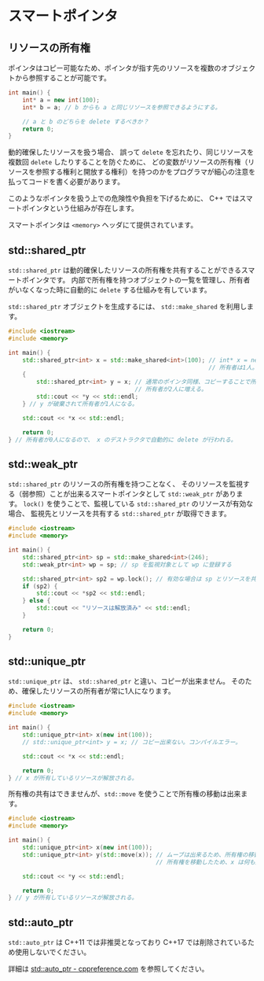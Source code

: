 # スマートポインタ

## リソースの所有権

ポインタはコピー可能なため、ポインタが指す先のリソースを複数のオブジェクトから参照することが可能です。

```cpp
int main() {
    int* a = new int(100);
    int* b = a; // b からも a と同じリソースを参照できるようにする。

    // a と b のどちらを delete するべきか？
    return 0;
}
```

動的確保したリソースを扱う場合、
誤って `delete` を忘れたり、同じリソースを複数回 `delete` したりすることを防ぐために、
どの変数がリソースの所有権（リソースを参照する権利と開放する権利）を持つのかをプログラマが細心の注意を払ってコードを書く必要があります。

このようなポインタを扱う上での危険性や負担を下げるために、 C++ ではスマートポインタという仕組みが存在します。

スマートポインタは `<memory>` ヘッダにて提供されています。

## std::shared_ptr

`std::shared_ptr` は動的確保したリソースの所有権を共有することができるスマートポインタです。
内部で所有権を持つオブジェクトの一覧を管理し、所有者がいなくなった時に自動的に `delete` する仕組みを有しています。

`std::shared_ptr` オブジェクトを生成するには、 `std::make_shared` を利用します。

```cpp
#include <iostream>
#include <memory>

int main() {
    std::shared_ptr<int> x = std::make_shared<int>(100); // int* x = new int(100); の代わり
                                                         // 所有者は1人。
    {
        std::shared_ptr<int> y = x; // 通常のポインタ同様、コピーすることで所有権が共有される
                                    // 所有者が2人に増える。
        std::cout << *y << std::endl;
    } // y が破棄されて所有者が1人になる。

    std::cout << *x << std::endl;

    return 0;
} // 所有者が0人になるので、 x のデストラクタで自動的に delete が行われる。
```

## std::weak_ptr

`std::shared_ptr` のリソースの所有権を持つことなく、
そのリソースを監視する（弱参照）ことが出来るスマートポインタとして `std::weak_ptr` があります。
`lock()` を使うことで、監視している `std::shared_ptr` のリソースが有効な場合、
監視先とリソースを共有する `std::shared_ptr` が取得できます。

```cpp
#include <iostream>
#include <memory>

int main() {
    std::shared_ptr<int> sp = std::make_shared<int>(246);
    std::weak_ptr<int> wp = sp; // sp を監視対象として wp に登録する

    std::shared_ptr<int> sp2 = wp.lock(); // 有効な場合は sp とリソースを共有する sp2 が作られる
    if (sp2) {
        std::cout << *sp2 << std::endl;
    } else {
        std::cout << "リソースは解放済み" << std::endl;
    }

    return 0;
}
```

## std::unique_ptr

`std::unique_ptr` は、 `std::shared_ptr` と違い、コピーが出来ません。
そのため、確保したリソースの所有者が常に1人になります。

```cpp
#include <iostream>
#include <memory>

int main() {
    std::unique_ptr<int> x(new int(100));
    // std::unique_ptr<int> y = x; // コピー出来ない。コンパイルエラー。

    std::cout << *x << std::endl;

    return 0;
} // x が所有しているリソースが解放される。
```

所有権の共有はできませんが、`std::move` を使うことで所有権の移動は出来ます。

```cpp
#include <iostream>
#include <memory>

int main() {
    std::unique_ptr<int> x(new int(100));
    std::unique_ptr<int> y(std::move(x)); // ムーブは出来るため、所有権の移動は可能。
                                          // 所有権を移動したため、x は何も所有していない。

    std::cout << *y << std::endl;

    return 0;
} // y が所有しているリソースが解放される。
```

## std::auto_ptr

`std::auto_ptr` は C++11 では非推奨となっており C++17 では削除されているため使用しないでください。

詳細は [std::auto_ptr - cppreference.com][cppreference_auto_ptr] を参照してください。

[cppreference_auto_ptr]: https://ja.cppreference.com/w/cpp/memory/auto_ptr